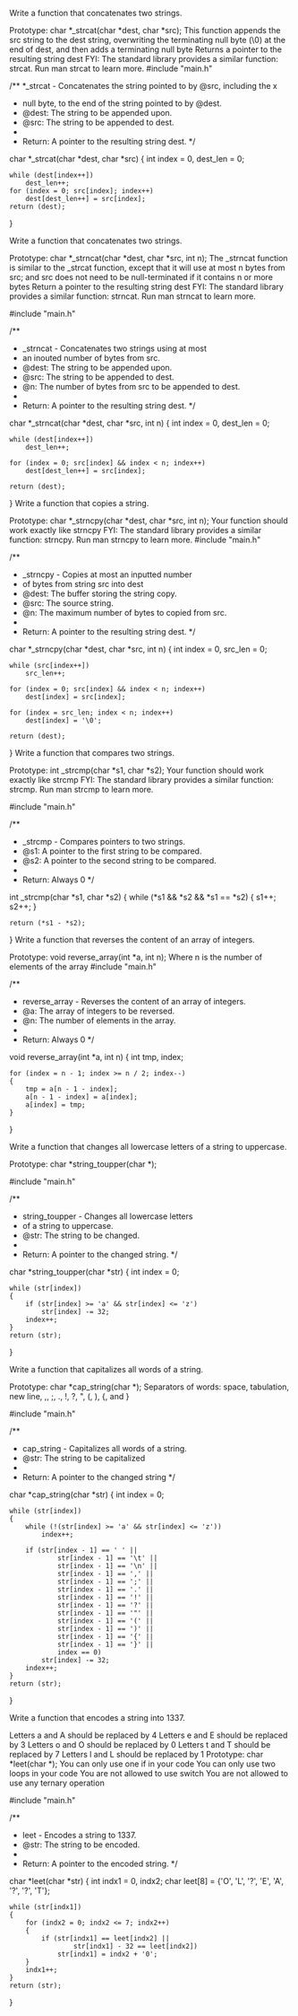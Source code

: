 Write a function that concatenates two strings.

Prototype: char *_strcat(char *dest, char *src);
This function appends the src string to the dest string, overwriting the terminating null byte (\0) at the end of dest, and then adds a terminating null byte
Returns a pointer to the resulting string dest
FYI: The standard library provides a similar function: strcat. Run man strcat to learn more.
#include "main.h"

/**
 *_strcat - Concatenates the string pointed to by @src, including the x
 * null byte, to the end of the string pointed to by @dest.
 * @dest: The string to be appended upon.
 * @src: The string to be appended to dest.
 *
 * Return: A pointer to the resulting string dest.
 */

char *_strcat(char *dest, char *src)
{
	int index = 0, dest_len = 0;

	while (dest[index++])
		dest_len++;
	for (index = 0; src[index]; index++)
		dest[dest_len++] = src[index];
	return (dest);
}


Write a function that concatenates two strings.

Prototype: char *_strncat(char *dest, char *src, int n);
The _strncat function is similar to the _strcat function, except that
it will use at most n bytes from src; and
src does not need to be null-terminated if it contains n or more bytes
Return a pointer to the resulting string dest
FYI: The standard library provides a similar function: strncat. Run man strncat to learn more.

#include "main.h"

/**
 * _strncat - Concatenates two strings using at most
 * an inouted number of bytes from src.
 * @dest: The string to be appended upon.
 * @src: The string to be appended to dest.
 * @n: The number of bytes from src to be appended to dest.
 *
 * Return: A pointer to the resulting string dest.
 */

char *_strncat(char *dest, char *src, int n)
{
	int index = 0, dest_len = 0;

	while (dest[index++])
		dest_len++;

	for (index = 0; src[index] && index < n; index++)
		dest[dest_len++] = src[index];

	return (dest);
}
Write a function that copies a string.

Prototype: char *_strncpy(char *dest, char *src, int n);
Your function should work exactly like strncpy
FYI: The standard library provides a similar function: strncpy. Run man strncpy to learn more.
#include "main.h"

/**
 * _strncpy - Copies at most an inputted number
 * of bytes from string src into dest
 * @dest: The buffer storing the string copy.
 * @src: The source string.
 * @n: The maximum number of bytes to copied from src.
 *
 * Return: A pointer to the resulting string dest.
 */

char *_strncpy(char *dest, char *src, int n)
{
	int index = 0, src_len = 0;

	while (src[index++])
		src_len++;

	for (index = 0; src[index] && index < n; index++)
		dest[index] = src[index];

	for (index = src_len; index < n; index++)
		dest[index] = '\0';

	return (dest);
}
Write a function that compares two strings.

Prototype: int _strcmp(char *s1, char *s2);
Your function should work exactly like strcmp
FYI: The standard library provides a similar function: strcmp. Run man strcmp to learn more.

#include "main.h"

/**
 * _strcmp - Compares pointers to two strings.
 * @s1: A pointer to the first string to be compared.
 * @s2: A pointer to the second string to be compared.
 *
 * Return: Always 0
 */

int _strcmp(char *s1, char *s2)
{
	while (*s1 && *s2 && *s1 == *s2)
	{
		s1++;
		s2++;
	}

	return (*s1 - *s2);
}
Write a function that reverses the content of an array of integers.

Prototype: void reverse_array(int *a, int n);
Where n is the number of elements of the array
#include "main.h"

/**
 * reverse_array - Reverses the content of an array of integers.
 * @a: The array of integers to be reversed.
 * @n: The number of elements in the array.
 *
 * Return: Always 0
 */

void reverse_array(int *a, int n)
{
	int tmp, index;

	for (index = n - 1; index >= n / 2; index--)
	{
		tmp = a[n - 1 - index];
		a[n - 1 - index] = a[index];
		a[index] = tmp;
	}
}

Write a function that changes all lowercase letters of a string to uppercase.

Prototype: char *string_toupper(char *);

#include "main.h"

/**
 * string_toupper - Changes all lowercase letters
 * of a string to uppercase.
 * @str: The string to be changed.
 *
 * Return: A pointer to the changed string.
 */

char *string_toupper(char *str)
{
	int index = 0;

	while (str[index])
	{
		if (str[index] >= 'a' && str[index] <= 'z')
			str[index] -= 32;
		index++;
	}
	return (str);
}

Write a function that capitalizes all words of a string.

Prototype: char *cap_string(char *);
Separators of words: space, tabulation, new line, ,, ;, ., !, ?, ", (, ), {, and }

#include "main.h"

/**
 * cap_string - Capitalizes all words of a string.
 * @str: The string to be capitalized
 *
 * Return: A pointer to the changed string
 */

char *cap_string(char *str)
{
	int index = 0;

	while (str[index])
	{
		while (!(str[index] >= 'a' && str[index] <= 'z'))
			index++;

		if (str[index - 1] == ' ' ||
				str[index - 1] == '\t' ||
				str[index - 1] == '\n' ||
				str[index - 1] == ',' ||
				str[index - 1] == ';' ||
				str[index - 1] == '.' ||
				str[index - 1] == '!' ||
				str[index - 1] == '?' ||
				str[index - 1] == '"' ||
				str[index - 1] == '(' ||
				str[index - 1] == ')' ||
				str[index - 1] == '{' ||
				str[index - 1] == '}' ||
				index == 0)
			str[index] -= 32;
		index++;
	}
	return (str);
}

Write a function that encodes a string into 1337.

Letters a and A should be replaced by 4
Letters e and E should be replaced by 3
Letters o and O should be replaced by 0
Letters t and T should be replaced by 7
Letters l and L should be replaced by 1
Prototype: char *leet(char *);
You can only use one if in your code
You can only use two loops in your code
You are not allowed to use switch
You are not allowed to use any ternary operation

#include "main.h"

/**
 * leet - Encodes a string to 1337.
 * @str: The string to be encoded.
 *
 * Return: A pointer to the encoded string.
 */

char *leet(char *str)
{
	int indx1 = 0, indx2;
	char leet[8] = {'O', 'L', '?', 'E', 'A', '?', '?', 'T'};

	while (str[indx1])
	{
		for (indx2 = 0; indx2 <= 7; indx2++)
		{
			if (str[indx1] == leet[indx2] ||
					str[indx1] - 32 == leet[indx2])
				str[indx1] = indx2 + '0';
		}
		indx1++;
	}
	return (str);
}
